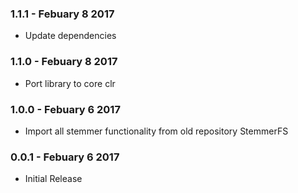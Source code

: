 ### 1.1.1 - Febuary 8 2017
* Update dependencies

### 1.1.0 - Febuary 8 2017
* Port library to core clr

### 1.0.0 - Febuary 6 2017
* Import all stemmer functionality from old repository StemmerFS

### 0.0.1 - Febuary 6 2017
* Initial Release